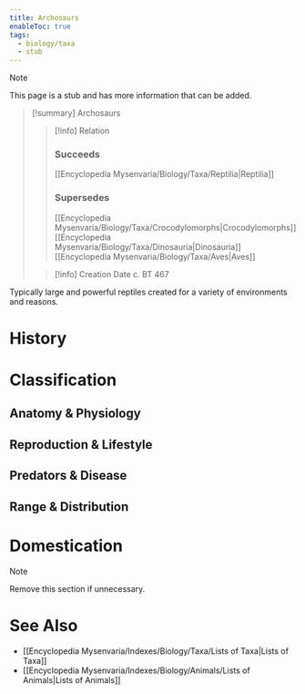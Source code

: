 ```yaml
---
title: Archosaurs
enableToc: true
tags:
  - biology/taxa
  - stub
---
```


> [!note]
> This page is a stub and has more information that can be added.

> [!summary] Archosaurs
> > [!info] Relation
> > ### Succeeds
> > [[Encyclopedia Mysenvaria/Biology/Taxa/Reptilia|Reptilia]]
> > ### Supersedes
> > [[Encyclopedia Mysenvaria/Biology/Taxa/Crocodylomorphs|Crocodylomorphs]]
> > [[Encyclopedia Mysenvaria/Biology/Taxa/Dinosauria|Dinosauria]]
> > [[Encyclopedia Mysenvaria/Biology/Taxa/Aves|Aves]]
>
> > [!info] Creation Date
> > c. BT 467

Typically large and powerful reptiles created for a variety of environments and reasons.
# History

# Classification
## Anatomy & Physiology

## Reproduction & Lifestyle

## Predators & Disease

## Range & Distribution

# Domestication

> [!note]
> Remove this section if unnecessary.
# See Also
- [[Encyclopedia Mysenvaria/Indexes/Biology/Taxa/Lists of Taxa|Lists of Taxa]]
- [[Encyclopedia Mysenvaria/Indexes/Biology/Animals/Lists of Animals|Lists of Animals]]